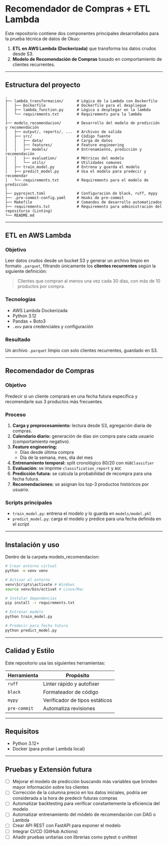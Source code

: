 
# Recomendador de Compras + ETL Lambda

Este repositorio contiene dos componentes principales desarrollados para la prueba técnica de datos de Okuo:

1. **ETL en AWS Lambda (Dockerizada)** que transforma los datos crudos desde S3.
2. **Modelo de Recomendación de Compras** basado en comportamiento de clientes recurrentes.

---

## Estructura del proyecto

```
.
├── lambda_transformacion/      # Lógica de la Lambda con Dockerfile
│   ├── Dockerfile              # Dockerfile para el despliegue
│   ├── lambda_function.py      # Lógica a desplegar en la lambda
│   └── requirements.txt        # Requirements para la lambda
│
├── modelo_recomendacion/       # Desarrollo del modelo de predicción y recomendación
│   ├── output/, reports/, ...  # Archivos de salida
│   ├── src/                    # Código fuente
│   │   ├── data/               # Carga de datos
│   │   ├── features/           # Feature engineering
│   │   ├── models/             # Entrenamiento, predicción y recomendación
│   │   ├── evaluation/         # Métricas del modelo
│   │   └── utils/              # Utilidades comunes
│   ├── train_model.py          # Entrena y guarda el modelo
│   ├── predict_model.py        # Usa el modelo para predecir y recomendar
│   └── requirements.txt        # Requirements para el modelo de predicción
│
├── pyproject.toml              # Configuración de black, ruff, mypy
├── .pre-commit-config.yaml     # Hooks de pre-commit
├── Makefile                    # Comandos de desarrollo automatizados
├── requirements.txt            # Requirements para administración del repositorio (Linting)
└── README.md
```

---

## ETL en AWS Lambda

### Objetivo

Leer datos crudos desde un bucket S3 y generar un archivo limpio en formato `.parquet`, filtrando únicamente los **clientes recurrentes** según la siguiente definición:

> Clientes que compran al menos una vez cada 30 días, con más de 10 productos por compra.

### Tecnologías

- AWS Lambda Dockerizada
- Python 3.12
- Pandas + Boto3
- `.env` para credenciales y configuración

### Resultado

Un archivo `.parquet` limpio con solo clientes recurrentes, guardado en S3.

---

## Recomendador de Compras

### Objetivo

Predecir si un cliente comprará en una fecha futura específica y recomendarle sus 3 productos más frecuentes.

### Proceso

1. **Carga y preprocesamiento:** lectura desde S3, agregación diaria de compras.
2. **Calendario diario:** generación de días sin compra para cada usuario (comportamiento negativo).
3. **Feature engineering:**
   - Días desde última compra
   - Día de la semana, mes, día del mes
4. **Entrenamiento temporal:** split cronológico 80/20 con `XGBClassifier`
5. **Evaluación:** se imprime `classification_report` y `AUC`
6. **Predicción futura:** se calcula la probabilidad de recompra para una fecha futura.
7. **Recomendaciones:** se asignan los top-3 productos históricos por usuario.

### Scripts principales

- `train_model.py`: entrena el modelo y lo guarda en `models/model.pkl`
- `predict_model.py`: carga el modelo y predice para una fecha definida en el script

---

## Instalación y uso

Dentro de la carpeta modelo_recomendacion:

```bash
# Crear entorno virtual
python -m venv venv

# Activar el entorno
venv\Scripts\activate # Windows
source venv/bin/activat # Linux/Mac

# Instalar dependencias
pip install -r requirements.txt

# Entrenar modelo
python train_model.py

# Predecir para fecha futura
python predict_model.py
```

---

## Calidad y Estilo

Este repositorio usa las siguientes herramientas:

| Herramienta  | Propósito                      |
| ------------ | ------------------------------ |
| `ruff`       | Linter rápido y autofixer      |
| `black`      | Formateador de código          |
| `mypy`       | Verificador de tipos estáticos |
| `pre-commit` | Automatiza revisiones          |

---

## Requisitos

- Python 3.12+
- Docker (para probar Lambda local)

---

## Pruebas y Extensión futura

- [ ] Mejorar el modelo de predicción buscando más variables que brinden mayor información sobre los clientes
- [ ] Corrección de la columna precio en los datos iniciales, podría ser considerada a la hora de predecir futuras compras
- [ ] Automatizar backtesting para verificar constantemente la eficiencia del modelo
- [ ] Automatizar entrenamiento del módelo de recomendación con DAG o Lambda
- [ ] Crear API REST con FastAPI para exponer el modelo
- [ ] Integrar CI/CD (GitHub Actions)
- [ ] Añadir pruebas unitarias con librerias como pytest o unittest
